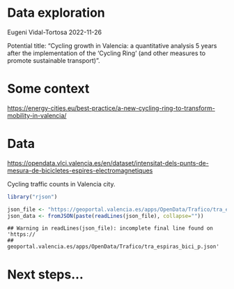 Data exploration
================
Eugeni Vidal-Tortosa
2022-11-26

Potential title: “Cycling growth in Valencia: a quantitative analysis 5
years after the implementation of the ‘Cycling Ring’ (and other measures
to promote sustainable transport)”.

# Some context

<https://energy-cities.eu/best-practice/a-new-cycling-ring-to-transform-mobility-in-valencia/>

# Data

<https://opendata.vlci.valencia.es/en/dataset/intensitat-dels-punts-de-mesura-de-bicicletes-espires-electromagnetiques>

Cycling traffic counts in Valencia city.

``` r
library("rjson")

json_file <- "https://geoportal.valencia.es/apps/OpenData/Trafico/tra_espiras_bici_p.json"
json_data <- fromJSON(paste(readLines(json_file), collapse=""))
```

    ## Warning in readLines(json_file): incomplete final line found on 'https://
    ## geoportal.valencia.es/apps/OpenData/Trafico/tra_espiras_bici_p.json'

# Next steps…
